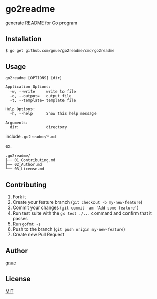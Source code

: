# go2readme

generate README for Go program

## Installation

```sh
$ go get github.com/gnue/go2readme/cmd/go2readme
```

## Usage

```
go2readme [OPTIONS] [dir]

Application Options:
  -w, --write     write to file
  -o, --output=   output file
  -t, --template= template file

Help Options:
  -h, --help      Show this help message

Arguments:
  dir:            directory
```

include `.go2readme/*.md`

ex.

```
.go2readme/
├── 01_Contributing.md
├── 02_Author.md
└── 03_License.md
```

## Contributing

1. Fork it
2. Create your feature branch (`git checkout -b my-new-feature`)
3. Commit your changes (`git commit -am 'Add some feature'`)
4. Run test suite with the `go test ./...` command and confirm that it passes
5. Run `gofmt -s`
6. Push to the branch (`git push origin my-new-feature`)
7. Create new Pull Request

## Author

[gnue](https://github.com/gnue)

## License

[MIT](LICENSE.txt)

